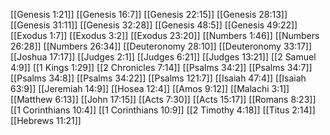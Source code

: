 [[Genesis 1:21]]
[[Genesis 16:7]]
[[Genesis 22:15]]
[[Genesis 28:13]]
[[Genesis 31:11]]
[[Genesis 32:28]]
[[Genesis 48:5]]
[[Genesis 49:22]]
[[Exodus 1:7]]
[[Exodus 3:2]]
[[Exodus 23:20]]
[[Numbers 1:46]]
[[Numbers 26:28]]
[[Numbers 26:34]]
[[Deuteronomy 28:10]]
[[Deuteronomy 33:17]]
[[Joshua 17:17]]
[[Judges 2:1]]
[[Judges 6:21]]
[[Judges 13:21]]
[[2 Samuel 4:9]]
[[1 Kings 1:29]]
[[2 Chronicles 7:14]]
[[Psalms 34:2]]
[[Psalms 34:7]]
[[Psalms 34:8]]
[[Psalms 34:22]]
[[Psalms 121:7]]
[[Isaiah 47:4]]
[[Isaiah 63:9]]
[[Jeremiah 14:9]]
[[Hosea 12:4]]
[[Amos 9:12]]
[[Malachi 3:1]]
[[Matthew 6:13]]
[[John 17:15]]
[[Acts 7:30]]
[[Acts 15:17]]
[[Romans 8:23]]
[[1 Corinthians 10:4]]
[[1 Corinthians 10:9]]
[[2 Timothy 4:18]]
[[Titus 2:14]]
[[Hebrews 11:21]]
